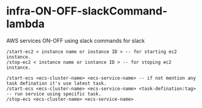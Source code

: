 # infra-ON-OFF-slackCommand-lambda
AWS services ON-OFF using slack
commands for slack
```
/start-ec2 < instance name or instance ID > -- for starting ec2 instance.
/stop-ec2 < instance name or isntance ID > -- for stoping ec2 instance.

/start-ecs <ecs-cluster-name> <ecs-service-name> -- if not mention any task defination it's use latest task.
/start-ecs <ecs-cluster-name> <ecs-service-name> <task-defination:tag> -- run service using specific task.
/stop-ecs <ecs-cluster-name> <ecs-service-name>

```

